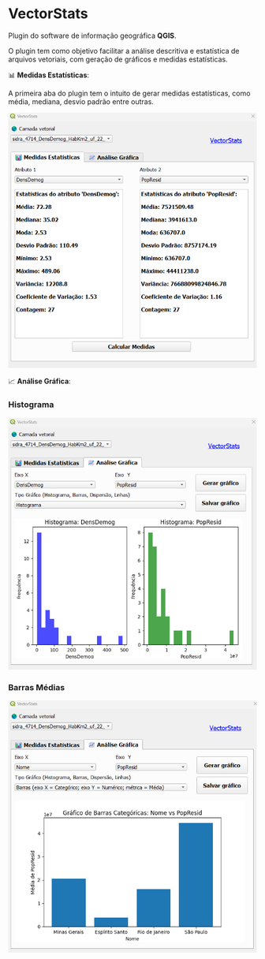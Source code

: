 # VectorStats
Plugin do software de informação geográfica **QGIS**.

O plugin tem como objetivo facilitar a análise descritiva e estatística de arquivos vetoriais, com geração de gráficos e medidas estatísticas.

📊 **Medidas Estatísticas**: 

A primeira aba do plugin tem o intuito de gerar medidas estatísticas, como média, mediana, desvio padrão entre outras.

![Medidas](medidas_estatisticas.png)

📈 **Análise Gráfica**:

### Histograma
![Medidas](histograma.png)

### Barras Médias
![Medidas](barras_media.png)









